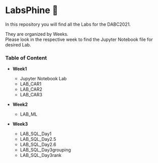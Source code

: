 # LabsPhine :fox_face:

In this repository you will find all the Labs for the DABC2021.

They are organized by Weeks.
<br>
Please look in the respective week to find the Jupyter Notebook file for desired Lab.


### Table of Content
- **Week1**
  - Jupyter Notebook Lab
  - LAB_CAR1
  - LAB_CAR2
  - LAB_CAR3

- **Week2**
  - LAB_ML

- **Week3**
  - LAB_SQL_Day1
  - LAB_SQL_Day2.5
  - LAB_SQL_Day2.6
  - LAB_SQL_Day3grouping
  - LAB_SQL_Day3rank
